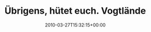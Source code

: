 ---
retweeted: false
source: <a href="http://twitter.com" rel="nofollow">Twitter Web Client</a>
entities:
  hashtags: []
  symbols: []
  user_mentions:
  - name: Rap
    screen_name: oRAPo
    indices:
    - '54'
    - '60'
    id_str: '102157232'
    id: '102157232'
  - name: Andrea Gandino @WCEU
    screen_name: andre_g
    indices:
    - '62'
    - '70'
    id_str: '14110038'
    id: '14110038'
  - name: Philip
    screen_name: PhilOnFire
    indices:
    - '72'
    - '83'
    id_str: '739681261'
    id: '739681261'
  - name: Franziska
    screen_name: fraufranzi
    indices:
    - '85'
    - '96'
    id_str: '106145359'
    id: '106145359'
  urls: []
display_text_range:
- '0'
- '97'
favorite_count: '0'
id_str: '11148590976'
truncated: false
retweet_count: '0'
id: '11148590976'
created_at: Sat Mar 27 15:32:15 +0000 2010
favorited: false
full_text: Übrigens, hütet euch. Vogtländer sind überall. (Siehe [@oRAPo](https://twitter.com/oRAPo),
  [@andre_g](https://twitter.com/andre_g), [@philonfire](https://twitter.com/philonfire),
  [@fraufranzi](https://twitter.com/fraufranzi))
lang: de
tags:
- pesos:twitter
date: '2010-03-27T15:32:15+00:00'
src: https://twitter.com/bascht/status/11148590976
original_url: https://twitter.com/bascht/status/11148590976
type: twitter_tweet
text: Übrigens, hütet euch. Vogtländer sind überall. (Siehe [@oRAPo](https://twitter.com/oRAPo),
  [@andre_g](https://twitter.com/andre_g), [@philonfire](https://twitter.com/philonfire),
  [@fraufranzi](https://twitter.com/fraufranzi))
title: Übrigens, hütet euch. Vogtlände

---